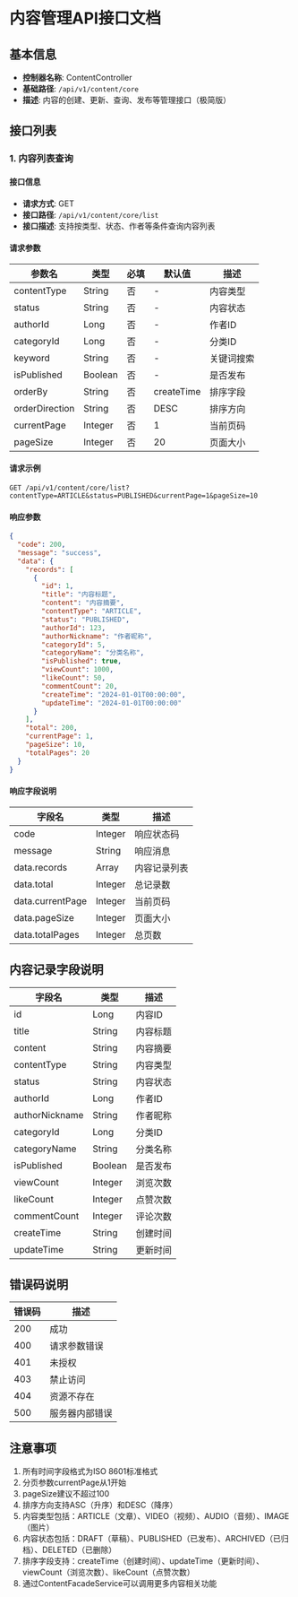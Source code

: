 # 内容管理API接口文档

## 基本信息
- **控制器名称**: ContentController
- **基础路径**: `/api/v1/content/core`
- **描述**: 内容的创建、更新、查询、发布等管理接口（极简版）

## 接口列表

### 1. 内容列表查询

#### 接口信息
- **请求方式**: GET
- **接口路径**: `/api/v1/content/core/list`
- **接口描述**: 支持按类型、状态、作者等条件查询内容列表

#### 请求参数

| 参数名 | 类型 | 必填 | 默认值 | 描述 |
|--------|------|------|--------|------|
| contentType | String | 否 | - | 内容类型 |
| status | String | 否 | - | 内容状态 |
| authorId | Long | 否 | - | 作者ID |
| categoryId | Long | 否 | - | 分类ID |
| keyword | String | 否 | - | 关键词搜索 |
| isPublished | Boolean | 否 | - | 是否发布 |
| orderBy | String | 否 | createTime | 排序字段 |
| orderDirection | String | 否 | DESC | 排序方向 |
| currentPage | Integer | 否 | 1 | 当前页码 |
| pageSize | Integer | 否 | 20 | 页面大小 |

#### 请求示例
```http
GET /api/v1/content/core/list?contentType=ARTICLE&status=PUBLISHED&currentPage=1&pageSize=10
```

#### 响应参数

```json
{
  "code": 200,
  "message": "success",
  "data": {
    "records": [
      {
        "id": 1,
        "title": "内容标题",
        "content": "内容摘要",
        "contentType": "ARTICLE",
        "status": "PUBLISHED",
        "authorId": 123,
        "authorNickname": "作者昵称",
        "categoryId": 5,
        "categoryName": "分类名称",
        "isPublished": true,
        "viewCount": 1000,
        "likeCount": 50,
        "commentCount": 20,
        "createTime": "2024-01-01T00:00:00",
        "updateTime": "2024-01-01T00:00:00"
      }
    ],
    "total": 200,
    "currentPage": 1,
    "pageSize": 10,
    "totalPages": 20
  }
}
```

#### 响应字段说明

| 字段名 | 类型 | 描述 |
|--------|------|------|
| code | Integer | 响应状态码 |
| message | String | 响应消息 |
| data.records | Array | 内容记录列表 |
| data.total | Integer | 总记录数 |
| data.currentPage | Integer | 当前页码 |
| data.pageSize | Integer | 页面大小 |
| data.totalPages | Integer | 总页数 |

## 内容记录字段说明

| 字段名 | 类型 | 描述 |
|--------|------|------|
| id | Long | 内容ID |
| title | String | 内容标题 |
| content | String | 内容摘要 |
| contentType | String | 内容类型 |
| status | String | 内容状态 |
| authorId | Long | 作者ID |
| authorNickname | String | 作者昵称 |
| categoryId | Long | 分类ID |
| categoryName | String | 分类名称 |
| isPublished | Boolean | 是否发布 |
| viewCount | Integer | 浏览次数 |
| likeCount | Integer | 点赞次数 |
| commentCount | Integer | 评论次数 |
| createTime | String | 创建时间 |
| updateTime | String | 更新时间 |

## 错误码说明

| 错误码 | 描述 |
|--------|------|
| 200 | 成功 |
| 400 | 请求参数错误 |
| 401 | 未授权 |
| 403 | 禁止访问 |
| 404 | 资源不存在 |
| 500 | 服务器内部错误 |

## 注意事项

1. 所有时间字段格式为ISO 8601标准格式
2. 分页参数currentPage从1开始
3. pageSize建议不超过100
4. 排序方向支持ASC（升序）和DESC（降序）
5. 内容类型包括：ARTICLE（文章）、VIDEO（视频）、AUDIO（音频）、IMAGE（图片）
6. 内容状态包括：DRAFT（草稿）、PUBLISHED（已发布）、ARCHIVED（已归档）、DELETED（已删除）
7. 排序字段支持：createTime（创建时间）、updateTime（更新时间）、viewCount（浏览次数）、likeCount（点赞次数）
8. 通过ContentFacadeService可以调用更多内容相关功能
